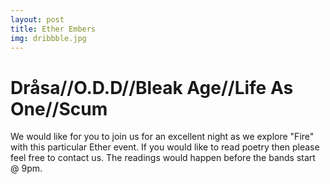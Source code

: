 ```yaml
---
layout: post
title: Ether Embers
img: dribbble.jpg
---
```



#  Dråsa//O.D.D//Bleak Age//Life As One//Scum

We would like for you to join us for an excellent night as we explore "Fire" with this particular Ether event. If you would like to read poetry then please feel free to contact us. The readings would happen before the bands start @ 9pm.
